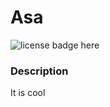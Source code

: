 # Asa
![license badge here](https://img.shields.io/badge/license-BSD3-red)

### Description
It is cool

